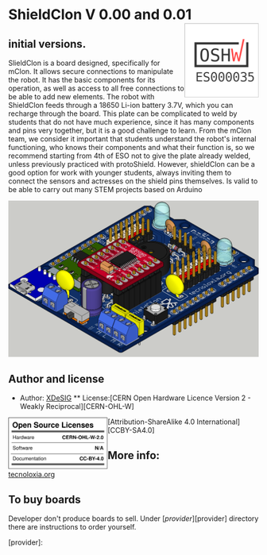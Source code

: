 # ShieldClon V 0.00 and 0.01 <img src="https://github.com/xdesig/ShieldClon/blob/master/img/ES000035.png" width="150" align="right">

## initial versions.

SlieldClon is a board designed, specifically for mClon. It allows secure connections to manipulate the robot. It has the basic components for its operation, as well as access to all free connections to be able to add new elements. The robot with ShieldClon feeds through a 18650 Li-ion battery 3.7V, which you can recharge through the board.
This plate can be complicated to weld by students that do not have much experience, since it has many components and pins very together, but it is a good challenge to learn.
From the mClon team, we consider it important that students understand the robot's internal functioning, who knows their components and what their function is, so we recommend starting from 4th of ESO not to give the plate already welded, unless previously practiced with protoShield. However, shieldClon can be a good option for work with younger students, always inviting them to connect the sensors and actresses on the shield pins themselves.
Is valid to be able to carry out many STEM projects based on Arduino

![RENDER]


## Author and license
* Author: [XDeSIG][TWI01]
** License:[CERN Open Hardware Licence Version 2 - Weakly Reciprocal][CERN-OHL-W]
<img src="https://github.com/xdesig/ShieldClon/blob/master/img/oshw_facts.svg" width="200" align="left">
 [Attribution-ShareAlike 4.0 International] [CCBY-SA4.0]

## More info:
[tecnoloxia.org]
## To buy boards

Developer don't produce boards to sell. Under [_provider_][provider]
directory there are instructions to order yourself.


<!-- links -->
[tecnoloxia.org]: https://tecnoloxia.org/mclon/que-e-mclon/
[CCBY-SA4.0]: http://creativecommons.org/licenses/by-sa/4.0/
[TWI01]: https://twitter.com/xdesig
[RENDER]: https://github.com/xdesig/ShieldClon/blob/master/img/ShieldClon_0_01_34.png
[provider]: